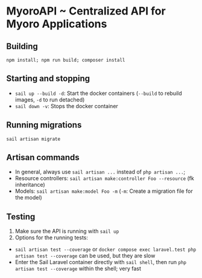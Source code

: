 # MyoroAPI ~ Centralized API for Myoro Applications

## Building

`npm install; npm run build; composer install`

## Starting and stopping

- `sail up --build -d`: Start the docker containers (`--build` to rebuild images, `-d` to run detached)
- `sail down -v`: Stops the docker container

## Running migrations
`sail artisan migrate`

## Artisan commands

- In general, always use `sail artisan ...` instead of `php artisan ...`;
- Resource controllers: `sail artisan make:controller Foo --resource` (fk inheritance)
- Models: `sail artisan make:model Foo -m` (`-m`: Create a migration file for the model)

## Testing

1. Make sure the API is running with `sail up`
2. Options for the running tests:
- `sail artisan test --coverage` or `docker compose exec laravel.test php artisan test --coverage` can be used, but they are slow
- Enter the Sail Laravel container directly with `sail shell`, then run `php artisan test --coverage` within the shell; very fast
